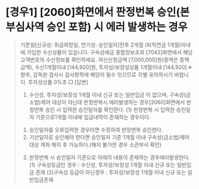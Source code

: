 
# [경우1] [2060]화면에서 판정번복 승인(본부심사역 승인 포함) 시 에러 발생하는 경우
> 기준일[신규성: 취급희망일, 연기성: 승인일자]전후 2개월 (퇴직연금 1개월)이내에 가입한 수신상품이 있습니다. 구속성예금 종합정보조회 [7043]화면에서 해당고객번호의 수신정보를 확인하세요.
> 여신신청금액 [7,000,000]원(증액은 증액금액), 수신1개월이내 [144,920]원, 투자성/보장성상품 1개월이내 [144,920]
> ※향후, 감독원 검사시 검사항목에 해당이 될수 잇으므로 각별 유의하시기 바랍니다. 투자성상품 0%초
□
[답변] 
> 1. 수신성, 투자성/보장성 1개월 이내 신규 또는 일반입금 이 없으며, 구속성(금소법)제어 대상이 아닌데 판정번복시 에러발생하는 경우[2060]화면에서 판정번복 승인 시 입력한 승인일자를 확인한다. 
> (1) 판정번복 시 입력한 승인일자 기준으로1개월 이내에 입금내역이 존재하는 경우이다. 
> 1) 승인일자를 오류입력한 경우라면 수정하여 판정번복 승인한다.
> 2) 기산일자로 승인해야 한다면 승인일자 기준 1개월 이내 구속성(금소법)제어 대상 계좌 해지 후 
> 가능하다.(해지 불가한 경우 소관부서 확인) 
> 2. 판정번복 시 승인일자 기준으로 아래의 내용이 존재하는 경우에러발생한다. 
> (1) 구속성등급인 경우 : 수신성, 투자성/보장성 1개월 이내 신규 또는 일반입금 존재
> (2)구속성 등급이 아닌경우 : 투자성/보장성 1개월 이내 신규 또는 일반입금존재